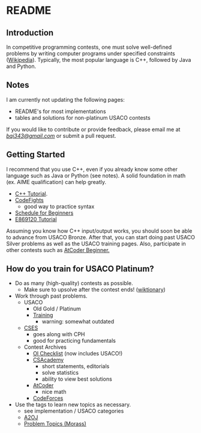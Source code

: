 # README

## Introduction

In competitive programming contests, one must solve well-defined problems by writing computer programs under specified constraints ([Wikipedia](https://en.wikipedia.org/wiki/Competitive_programming)). Typically, the most popular language is C++, followed by Java and Python.

## Notes

I am currently not updating the following pages:

 * README's for most implementations
 * tables and solutions for non-platinum USACO contests

If you would like to contribute or provide feedback, please email me at *bqi343@gmail.com* or submit a pull request.

## Getting Started

I recommend that you use C++, even if you already know some other language such as Java or Python (see notes). A solid foundation in math (ex. AIME qualification) can help greatly.

 * [C++ Tutorial](https://www.google.com/url?q=http%3A%2F%2Fwww.cplusplus.com%2Fdoc%2Ftutorial%2F&sa=D).
 * [CodeFights](https://codefights.com/)
   * good way to practice syntax
 * [Schedule for Beginners](https://www.quora.com/What-is-a-good-schedule-to-follow-for-becoming-better-at-competitive-programming-for-beginners)
 * [E869120 Tutorial](http://codeforces.com/blog/entry/53341)

Assuming you know how C++ input/output works, you should soon be able to advance from USACO Bronze. After that, you can start doing past USACO Silver problems as well as the USACO training pages. Also, participate in other contests such as [AtCoder Beginner.](http://atcoder.jp/)

## How do you train for USACO Platinum?

* Do as many (high-quality) contests as possible.
  * Make sure to upsolve after the contest ends! ([wiktionary](https://en.wiktionary.org/wiki/upsolve))
* Work through past problems.
  * USACO
    * Old Gold / Platinum
    * [Training](http://train.usaco.org/usacogate)
      * warning: somewhat outdated
  * [CSES](https://cses.fi/problemset/)
    * goes along with CPH
    * good for practicing fundamentals
  * Contest Archives
    * [OI Checklist](https://oichecklist.herokuapp.com/view/my/) (now includes USACO!)
    * [CSAcademy](https://csacademy.com/contest/archive/)
      * short statements, editorials
      * solve statistics
      * ability to view best solutions
    * [AtCoder](https://beta.atcoder.jp/contests/archive)
      * nice math
    * [CodeForces](http://codeforces.com/problemset)
* Use the tags to learn new topics as necessary.
  * see implementation / USACO categories
  * [A2OJ](https://a2oj.com/)
  * [Problem Topics (Morass)](http://codeforces.com/blog/entry/55274)
